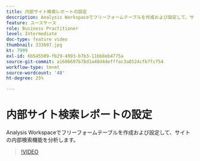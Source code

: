 ```yaml
---
title: 内部サイト検索レポートの設定
description: Analysis Workspaceでフリーフォームテーブルを作成および設定して、サイトの内部検索機能を分析します。
feature: ユースケース
role: Business Practitioner
level: Intermediate
doc-type: feature video
thumbnail: 333607.jpg
kt: 7999
exl-id: 6b545589-fb29-4993-b7b3-11bb8eb4775a
source-git-commit: a1606697b78d1a48d4defffac3a8524cfb7fcf54
workflow-type: tm+mt
source-wordcount: '48'
ht-degree: 25%

---
```


# 内部サイト検索レポートの設定

Analysis Workspaceでフリーフォームテーブルを作成および設定して、サイトの内部検索機能を分析します。

>[!VIDEO](https://video.tv.adobe.com/v/333607/?quality=12&learn=on)
